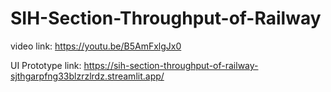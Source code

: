 # SIH-Section-Throughput-of-Railway

video link: https://youtu.be/B5AmFxlgJx0

UI Prototype link: https://sih-section-throughput-of-railway-sjthgarpfng33blzrzlrdz.streamlit.app/
